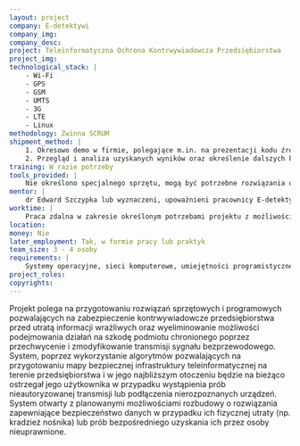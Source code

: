 ```yaml
---
layout: project
company: E-detektywi
company_img:
company_desc:
project: Teleinformatyczna Ochrona Kontrwywiadowcza Przedsiębiorstwa
project_img:
technological_stack: |
    - Wi-Fi
    - GPS
    - GSM
    - UMTS
    - 3G
    - LTE
    - Linux
methodology: Zwinna SCRUM
shipment_method: |
    1. Okresowo demo w firmie, polegające m.in. na prezentacji kodu źródłowego, aplikacji na dedykowane urządzenie, aplikacji zarządzającej i ewentualnie innych wytworzonych elementów.
    2. Przegląd i analiza uzyskanych wyników oraz określenie dalszych kierunków prac.
training: W razie potrzeby
tools_provided: |
    Nie określono specjalnego sprzętu, mogą być potrzebne rozwiązania oparte o komputery Raspberry Pi Zero. W przypadku wystąpienia konieczności zastosowania specjalistycznych rozwiązań, sprzęt  i oprogramowanie zostanie dostarczony  przez firmę e-detektywi.
mentor: |
    dr Edward Szczypka lub wyznaczeni, upoważnieni pracownicy E-detektywi sp. z o.o.
worktime: |
    Praca zdalna w zakresie określonym potrzebami projektu z możliwością konsultacji (np. 1 raz  w tygodniu w firmie lub na uczelni)
location:
money: Nie
later_employment: Tak, w formie pracy lub praktyk
team_size: 3 - 4 osoby
requirements: |
    Systemy operacyjne, sieci komputerowe, umiejętności programistyczne (Python, Java)  pasja i otwarta głowa. 
project_roles:
copyrights:
---
```

Projekt polega na przygotowaniu rozwiązań sprzętowych i programowych pozwalających na zabezpieczenie kontrwywiadowcze przedsiębiorstwa przed utratą informacji wrażliwych oraz wyeliminowanie możliwości podejmowania działań na szkodę podmiotu chronionego poprzez przechwycenie i zmodyfikowanie transmisji sygnału bezprzewodowego. System, poprzez wykorzystanie algorytmów pozwalających na przygotowaniu mapy bezpiecznej infrastruktury teleinformatycznej na terenie przedsiębiorstwa i w jego najbliższym otoczeniu będzie na bieżąco ostrzegał jego użytkownika w przypadku wystąpienia prób nieautoryzowanej transmisji lub podłączenia nierozpoznanych urządzeń. System otwarty z planowanymi możliwościami rozbudowy o rozwiązania zapewniające bezpieczeństwo danych w przypadku ich fizycznej utraty (np. kradzież nośnika) lub prób bezpośredniego uzyskania ich przez osoby nieuprawnione.